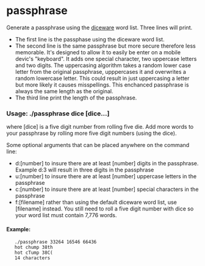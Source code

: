 # passphrase

Generate a passphrase using the [diceware](https://theworld.com/~reinhold/diceware.html) word list. 
Three lines will print.
- The first line is the passphase using the diceware word list.
- The second line is the same passphrase but more secure therefore less memorable. It's designed to allow it to easily be enter 
on a mobile devic's "keyboard". It adds one special character, two uppercase letters and two digits. The uppercasing algorithm takes a 
random lower case letter from the original passphrase, upppercases it and overwrites a random lowercase letter. This could
result in just uppercasing a letter but more likely it causes misspellings. This enchanced passphrase is always the same length as the original.
- The third line print the length of the passphrase.

### Usage: ./passphrase dice [dice...]
where [dice] is a five digit number from rolling five die.
Add more words to your passphrase by rolling more five digit numbers (using the dice).

Some optional arguments that can be placed anywhere on the command line:
- d:[number] to insure there are at least [number] digits in the passphrase. Example d:3 will result in three digits in the passphrase
- u:[number] to insure there are at least [number] uppercase letters in the passphrase
- c:[number] to insure there are at least [number] special characters in the passphrase
- f:[filename] rather than using the default diceware word list, use [filename] instead. You still need to roll a five digit number with dice so your word list must contain 7,776 words.

#### Example:
```
   ./passphrase 33264 16546 66436
   hot chump 38th
   hot cTump 38C(
   14 characters
```

